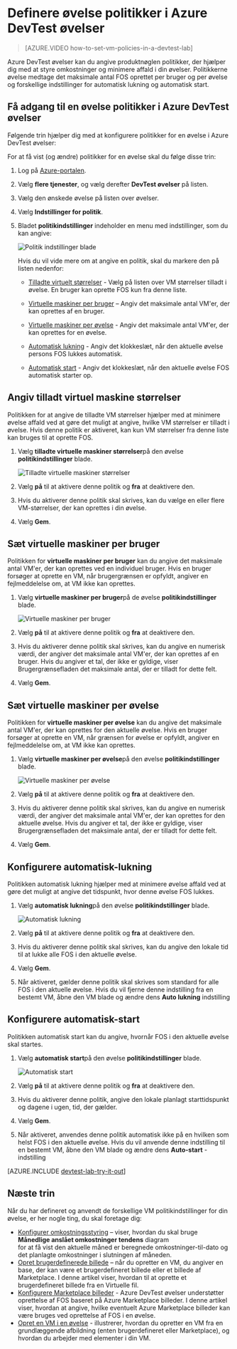 <properties
    pageTitle="Definere øvelse politikker i Azure DevTest øvelser | Microsoft Azure"
    description="Lær at definere øvelse politikker som VM størrelser, maksimale FOS per bruger og lukning automatisering."
    services="devtest-lab,virtual-machines"
    documentationCenter="na"
    authors="tomarcher"
    manager="douge"
    editor=""/>

<tags
    ms.service="devtest-lab"
    ms.workload="na"
    ms.tgt_pltfrm="na"
    ms.devlang="na"
    ms.topic="article"
    ms.date="09/12/2016"
    ms.author="tarcher"/>

# <a name="define-lab-policies-in-azure-devtest-labs"></a>Definere øvelse politikker i Azure DevTest øvelser

> [AZURE.VIDEO how-to-set-vm-policies-in-a-devtest-lab]

Azure DevTest øvelser kan du angive produktnøglen politikker, der hjælper dig med at styre omkostninger og minimere affald i din øvelser. Politikkerne øvelse medtage det maksimale antal FOS oprettet per bruger og per øvelse og forskellige indstillinger for automatisk lukning og automatisk start. 

## <a name="accessing-a-labs-policies-in-azure-devtest-labs"></a>Få adgang til en øvelse politikker i Azure DevTest øvelser

Følgende trin hjælper dig med at konfigurere politikker for en øvelse i Azure DevTest øvelser:

For at få vist (og ændre) politikker for en øvelse skal du følge disse trin:

1. Log på [Azure-portalen](http://go.microsoft.com/fwlink/p/?LinkID=525040).

1. Vælg **flere tjenester**, og vælg derefter **DevTest øvelser** på listen.

1. Vælg den ønskede øvelse på listen over øvelser.   

1. Vælg **Indstillinger for politik**.

1. Bladet **politikindstillinger** indeholder en menu med indstillinger, som du kan angive: 

    ![Politik indstillinger blade](./media/devtest-lab-set-lab-policy/policies.png)

    Hvis du vil vide mere om at angive en politik, skal du markere den på listen nedenfor:

    - [Tilladte virtuelt størrelser](#set-allowed-virtual-machine-sizes) - Vælg på listen over VM størrelser tilladt i øvelse. En bruger kan oprette FOS kun fra denne liste.

    - [Virtuelle maskiner per bruger](#set-virtual-machines-per-user) – Angiv det maksimale antal VM'er, der kan oprettes af en bruger. 

    - [Virtuelle maskiner per øvelse](#set-virtual-machines-per-lab) - Angiv det maksimale antal VM'er, der kan oprettes for en øvelse. 

    - [Automatisk lukning](#set-auto-shutdown) - Angiv det klokkeslæt, når den aktuelle øvelse persons FOS lukkes automatisk.

    - [Automatisk start](#set-auto-start) - Angiv det klokkeslæt, når den aktuelle øvelse FOS automatisk starter op.

## <a name="set-allowed-virtual-machine-sizes"></a>Angiv tilladt virtuel maskine størrelser

Politikken for at angive de tilladte VM størrelser hjælper med at minimere øvelse affald ved at gøre det muligt at angive, hvilke VM størrelser er tilladt i øvelse. Hvis denne politik er aktiveret, kan kun VM størrelser fra denne liste kan bruges til at oprette FOS.

1. Vælg **tilladte virtuelle maskiner størrelser**på den øvelse **politikindstillinger** blade.

    ![Tilladte virtuelle maskiner størrelser](./media/devtest-lab-set-lab-policy/allowed-vm-sizes.png)
 
1. Vælg **på** til at aktivere denne politik og **fra** at deaktivere den.

1. Hvis du aktiverer denne politik skal skrives, kan du vælge en eller flere VM-størrelser, der kan oprettes i din øvelse.

1. Vælg **Gem**.

## <a name="set-virtual-machines-per-user"></a>Sæt virtuelle maskiner per bruger

Politikken for **virtuelle maskiner per bruger** kan du angive det maksimale antal VM'er, der kan oprettes ved en individuel bruger. Hvis en bruger forsøger at oprette en VM, når brugergrænsen er opfyldt, angiver en fejlmeddelelse om, at VM ikke kan oprettes. 

1. Vælg **virtuelle maskiner per bruger**på de øvelse **politikindstillinger** blade.

    ![Virtuelle maskiner per bruger](./media/devtest-lab-set-lab-policy/max-vms-per-user.png)

1. Vælg **på** til at aktivere denne politik og **fra** at deaktivere den.

1. Hvis du aktiverer denne politik skal skrives, kan du angive en numerisk værdi, der angiver det maksimale antal VM'er, der kan oprettes af en bruger. Hvis du angiver et tal, der ikke er gyldige, viser Brugergrænsefladen det maksimale antal, der er tilladt for dette felt.

1. Vælg **Gem**.

## <a name="set-virtual-machines-per-lab"></a>Sæt virtuelle maskiner per øvelse

Politikken for **virtuelle maskiner per øvelse** kan du angive det maksimale antal VM'er, der kan oprettes for den aktuelle øvelse. Hvis en bruger forsøger at oprette en VM, når grænsen for øvelse er opfyldt, angiver en fejlmeddelelse om, at VM ikke kan oprettes. 

1. Vælg **virtuelle maskiner per øvelse**på den øvelse **politikindstillinger** blade.

    ![Virtuelle maskiner per øvelse](./media/devtest-lab-set-lab-policy/total-vms-allowed.png)

1. Vælg **på** til at aktivere denne politik og **fra** at deaktivere den.

1. Hvis du aktiverer denne politik skal skrives, kan du angive en numerisk værdi, der angiver det maksimale antal VM'er, der kan oprettes for den aktuelle øvelse. Hvis du angiver et tal, der ikke er gyldige, viser Brugergrænsefladen det maksimale antal, der er tilladt for dette felt.

1. Vælg **Gem**.

## <a name="set-auto-shutdown"></a>Konfigurere automatisk-lukning

Politikken automatisk lukning hjælper med at minimere øvelse affald ved at gøre det muligt at angive det tidspunkt, hvor denne øvelse FOS lukkes.

1. Vælg **automatisk lukning**på den øvelse **politikindstillinger** blade.

    ![Automatisk lukning](./media/devtest-lab-set-lab-policy/auto-shutdown.png)

1. Vælg **på** til at aktivere denne politik og **fra** at deaktivere den.

1. Hvis du aktiverer denne politik skal skrives, kan du angive den lokale tid til at lukke alle FOS i den aktuelle øvelse.

1. Vælg **Gem**.

1. Når aktiveret, gælder denne politik skal skrives som standard for alle FOS i den aktuelle øvelse. Hvis du vil fjerne denne indstilling fra en bestemt VM, åbne den VM blade og ændre dens **Auto lukning** indstilling 

## <a name="set-auto-start"></a>Konfigurere automatisk-start

Politikken automatisk start kan du angive, hvornår FOS i den aktuelle øvelse skal startes.  

1. Vælg **automatisk start**på den øvelse **politikindstillinger** blade.

    ![Automatisk start](./media/devtest-lab-set-lab-policy/auto-start.png)

1. Vælg **på** til at aktivere denne politik og **fra** at deaktivere den.

1. Hvis du aktiverer denne politik, angive den lokale planlagt starttidspunkt og dagene i ugen, tid, der gælder. 

1. Vælg **Gem**.

1. Når aktiveret, anvendes denne politik automatisk ikke på en hvilken som helst FOS i den aktuelle øvelse. Hvis du vil anvende denne indstilling til en bestemt VM, åbne den VM blade og ændre dens **Auto-start** -indstilling 

[AZURE.INCLUDE [devtest-lab-try-it-out](../../includes/devtest-lab-try-it-out.md)]

## <a name="next-steps"></a>Næste trin

Når du har defineret og anvendt de forskellige VM politikindstillinger for din øvelse, er her nogle ting, du skal foretage dig:

- [Konfigurer omkostningsstyring](./devtest-lab-configure-cost-management.md) – viser, hvordan du skal bruge **Månedlige anslået omkostninger tendens** diagram  
for at få vist den aktuelle måned er beregnede omkostninger-til-dato og det planlagte omkostninger i slutningen af måneden.
- [Opret brugerdefinerede billede](./devtest-lab-create-template.md) – når du opretter en VM, du angiver en base, der kan være et brugerdefineret billede eller et billede af Marketplace. I denne artikel viser, hvordan til at oprette et brugerdefineret billede fra en Virtuelle fil.
- [Konfigurere Marketplace billeder](./devtest-lab-configure-marketplace-images.md) - Azure DevTest øvelser understøtter oprettelse af FOS baseret på Azure Marketplace billeder. I denne artikel viser, hvordan at angive, hvilke eventuelt Azure Marketplace billeder kan være bruges ved oprettelse af FOS i en øvelse.
- [Opret en VM i en øvelse](./devtest-lab-add-vm-with-artifacts.md) - illustrerer, hvordan du opretter en VM fra en grundlæggende afbildning (enten brugerdefineret eller Marketplace), og hvordan du arbejder med elementer i din VM.
